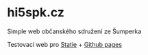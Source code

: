 # hi5spk.cz

Simple web občanského sdružení ze Šumperka

Testovací web pro [Statie](https://github.com/Symplify/Statie) + [Github pages](https://pages.github.com/)
